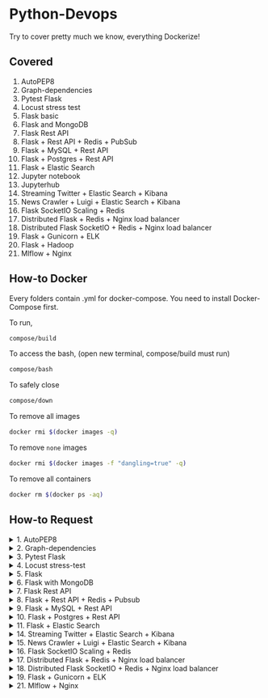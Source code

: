 # Python-Devops
Try to cover pretty much we know, everything Dockerize!

## Covered
1. AutoPEP8
2. Graph-dependencies
3. Pytest Flask
4. Locust stress test
5. Flask basic
6. Flask and MongoDB
7. Flask Rest API
8. Flask + Rest API + Redis + PubSub
9. Flask + MySQL + Rest API
10. Flask + Postgres + Rest API
11. Flask + Elastic Search
12. Jupyter notebook
13. Jupyterhub
14. Streaming Twitter + Elastic Search + Kibana
15. News Crawler + Luigi + Elastic Search + Kibana
16. Flask SocketIO Scaling + Redis
17. Distributed Flask + Redis + Nginx load balancer
18. Distributed Flask SocketIO + Redis + Nginx load balancer
19. Flask + Gunicorn + ELK
20. Flask + Hadoop
21. Mlflow + Nginx

## How-to Docker
Every folders contain .yml for docker-compose. You need to install Docker-Compose first.

To run,
```bash
compose/build
```

To access the bash, (open new terminal, compose/build must run)
```bash
compose/bash
```

To safely close
```bash
compose/down
```

To remove all images
```bash
docker rmi $(docker images -q)
```

To remove `none` images
```bash
docker rmi $(docker images -f "dangling=true" -q)
```

To remove all containers
```bash
docker rm $(docker ps -aq)
```

## How-to Request

<details><summary>1. AutoPEP8</summary>

```bash
cd autopep8
autopep8 --in-place --aggressive --recursive .
```

</details>

<details><summary>2. Graph-dependencies</summary>

```bash
cd graph-dependencies
python3 pyan.py malaya/*.py --colored --annotate --grouped --dot > malaya.dot
dot -Tsvg malaya.dot > malaya.svg
```

![alt text](2.graph-dependencies/malaya.svg)

![alt text](2.graph-dependencies/malaya-graph.png)

</details>

<details><summary>3. Pytest Flask</summary>

```text
pytest_1  | Name                 Stmts   Miss  Cover
pytest_1  | ----------------------------------------
pytest_1  | web/__init__.py         13      2    85%
pytest_1  | web/calculation.py       6      1    83%
pytest_1  | ----------------------------------------
pytest_1  | TOTAL                   19      3    84%
pytest_1  | Coverage HTML written to dir htmlcov
```

Open report/index.html

![alt text](3.pytest-flask/coverage.png)

</details>

<details><summary>4. Locust stress-test</summary>

![alt text](4.Locust-Stresstest/screenshot1.png)

![alt text](4.Locust-Stresstest/screenshot2.png)

</details>

<details><summary>5. Flask</summary>

```text
curl localhost:5000/ -x GET

Hey, we have Flask in a Docker container!
```
```text
curl localhost:5000/members/husein/

husein
```

</details>

<details><summary>6. Flask with MongoDB</summary>

```text
curl localhost:5000/ -X GET

Hey, we have Flask with MongoDB in a Docker container!
```
```text
curl localhost:5000/insert?name=husein -X GET

done inserted husein
```
```text
curl localhost:5000/get?name=husein -X GET

husein
```
```text
curl localhost:5000/get?name=mike -X GET

not found
```

</details>

<details><summary>7. Flask Rest API</summary>

```text
curl localhost:5000 -X GET

{"hello": "world"}
```
```text
curl localhost:5000/todo1 -d "data=take milk" -X PUT
curl localhost:5000/todo1 -X GET

{"todo1": "take milk"}
```

</details>

<details><summary>8. Flask + Rest API + Redis + Pubsub</summary>

```text
curl localhost:5000 -X GET

Hey, we have Flask with Redis in a Docker container!
```

```text
localhost:5000/first-channel -X GET

{"message": "Internal Server Error"}
```

```text
curl localhost:5000/first-channel -d "data=from first channel" -X PUT

"from first channel"

curl localhost:5000/first-channel -X GET

"from first channel"
```

```text
curl localhost:5000/fifth-channel -X GET

{"message": "Internal Server Error"}
```

</details>

<details><summary>9. Flask + MySQL + Rest API</summary>

```text
curl localhost:5000/ -d "username=huseinzol05&first_name=husein&last_name=zolkepli&password=comel" -X PUT

"success {\"password\": \"comel\", \"first_name\": \"husein\", \"last_name\": \"zolkepli\", \"username\": \"huseinzol05\"}"

curl localhost:5000/ -d "username=huseinzol05" -X GET

"[10001, \"huseinzol05\", \"husein\", \"zolkepli\", \"comel\"]"
```

</details>

<details><summary>10. Flask + Postgres + Rest API</summary>

```text
curl localhost:5000/ -d "username=huseinzol05&first_name=husein&last_name=zolkepli&pass=comel" -X PUT

"success {\"pass\": \"comel\", \"first_name\": \"husein\", \"last_name\": \"zolkepli\", \"username\": \"huseinzol05\"}"

curl localhost:5000/ -d "username=huseinzol05" -X GET

"[\"huseinzol05\", \"husein\", \"zolkepli\", \"comel\"]"
```

</details>

<details><summary>11. Flask + Elastic Search</summary>

```text
curl localhost:9200/recipes/_search?q=title:salad -X GET

{"took":62,"timed_out":false,"_shards":{"total":1,"successful":1,"skipped":0,"failed":0},"hits":{"total":10,"max_score":0.054237623,"hits":[{"_index":"recipes","_type":"salads","_id":"LtlzD2UBBv9LAuM_3gMX","_score":0.054237623,"_source":{"ingredients": [{"step": "1/4 cup basil leaves"}, {"step": "4 cups 1/2-inch cubes watermelon"}, {"step": "2 teaspoons lemon juice"}, {"step": "1/4 teaspoon kosher salt"}, {"step": "1/4 teaspoon chili powder"}], "description": "A quick salad of watermelon and basil. The chili powder plays well with the sweetness of the melon.", "submitter": "Chefthompson.com", "title": "Watermelon Basil Salad", "calories": "10"}}
```

</details>

<details><summary>14. Streaming Twitter + Elastic Search + Kibana</summary>

Make sure you inserted related keys in twitter-streaming.py

```python
consumer_key=""
consumer_secret=""

access_token=""
access_token_secret=""
```

![alt text](14.sentiment-twitter-elasticsearch/kibana.png)

</details>

<details><summary>15. News Crawler + Luigi + Elastic Search + Kibana</summary>

Task automation

![alt text](15.luigi-crawler-sentiment-elasticsearch/dependency.png)

localhost:8082

![alt text](15.luigi-crawler-sentiment-elasticsearch/luigi.png)

Kibana

![alt text](15.luigi-crawler-sentiment-elasticsearch/kibana.png)

</details>

<details><summary>16. Flask SocketIO Scaling + Redis</summary>

```python
# gunicorn with eventlet, 400 unique threads, 100 threads per second
stress_test(400,100)

# index 0, total time taken 99.869447 s, average time taken 0.998694 s
# index 100, total time taken 222.226329 s, average time taken 2.222263 s
# index 200, total time taken 271.741829 s, average time taken 2.717418 s
# index 300, total time taken 376.807925 s, average time taken 3.768079 s
```

</details>

<details><summary>17. Distributed Flask + Redis + Nginx load balancer</summary>

```text
Port 80 will load balanced on 2 different servers, 5000 and 5001.

curl http://localhost:5000/ -X GET
Hello World! I have been seen 19 times.

curl http://localhost:5001/ -X GET
Hello World! I have been seen 20 times.

curl http://localhost/ -X GET
Hello World! I have been seen 21 times.
```

</details>

<details><summary>18. Distributed Flask SocketIO + Redis + Nginx load balancer</summary>

```text
Port 80 will load balanced on 2 different servers, 5000 and 5001.

stress_test(get_time_80, 50,10)
index 0, total time taken 1.087309 s, average time taken 0.108731 s
index 10, total time taken 1.203958 s, average time taken 0.120396 s
index 20, total time taken 1.310126 s, average time taken 0.131013 s
index 30, total time taken 1.595863 s, average time taken 0.159586 s
index 40, total time taken 1.548332 s, average time taken 0.154833 s
```

</details>

<details><summary>19. Flask + Gunicorn + ELK</summary>

```html
http://localhost:9200/_cat/indices?v
```

```text
health status index               uuid                   pri rep docs.count docs.deleted store.size pri.store.size
yellow open   logstash-2018.09.30 IL6UjeHTTCKdL8be5hpOUw   5   1          0            0       460b           460b
```

```html
http://localhost:9200/logstash-2018.09.30/_search
```

```text
{"took":147,"timed_out":false,"_shards":{"total":5,"successful":5,"skipped":0,"failed":0},"hits":{"total":4,"max_score":1.0,"hits":[{"_index":"logstash-2018.09.30","_type":"doc","_id":"lUw4KGYBBCQZE1CyH2wT","_score":1.0,"_source":{"@timestamp":"2018-09-30T02:04:18.472Z","host":"localhost","@version":"1","port":36286,"message":"172.22.0.1 - - [30/Sep/2018:02:04:18 +0000] \"GET / HTTP/1.1\" 200 41 \"-\" \"Mozilla/5.0 (Macintosh; Intel Mac OS X 10_13_4) AppleWebKit/537.36 (KHTML, like Gecko) Chrome/68.0.3440.106 Safari/537.36\""}},{"_index":"logstash-2018.09.30","_type":"doc","_id":"k0w4KGYBBCQZE1CyHWyY","_score":1.0,"_source":{"@timestamp":"2018-09-30T02:04:17.203Z","host":"localhost","@version":"1","port":36286,"message":"172.22.0.1 - - [30/Sep/2018:02:04:16 +0000] \"GET / HTTP/1.1\" 200 41 \"-\" \"Mozilla/5.0 (Macintosh; Intel Mac OS X 10_13_4) AppleWebKit/537.36 (KHTML, like Gecko) Chrome/68.0.3440.106 Safari/537.36\""}},{"_index":"logstash-2018.09.30","_type":"doc","_id":"lkw4KGYBBCQZE1CyH2zP","_score":1.0,"_source":{"@timestamp":"2018-09-30T02:04:18.658Z","host":"localhost","@version":"1","port":36286,"message":"172.22.0.1 - - [30/Sep/2018:02:04:18 +0000] \"GET / HTTP/1.1\" 200 41 \"-\" \"Mozilla/5.0 (Macintosh; Intel Mac OS X 10_13_4) AppleWebKit/537.36 (KHTML, like Gecko) Chrome/68.0.3440.106 Safari/537.36\""}},{"_index":"logstash-2018.09.30","_type":"doc","_id":"lEw4KGYBBCQZE1CyHWzg","_score":1.0,"_source":{"@timestamp":"2018-09-30T02:04:18.160Z","host":"localhost","@version":"1","port":36286,"message":"172.22.0.1 - - [30/Sep/2018:02:04:18 +0000] \"GET / HTTP/1.1\" 200 41 \"-\" \"Mozilla/5.0 (Macintosh; Intel Mac OS X 10_13_4) AppleWebKit/537.36 (KHTML, like Gecko) Chrome/68.0.3440.106 Safari/537.36\""}}]}}
```

</details>

<details><summary>21. Mlflow + Nginx</summary>

![alt text](21.mlflow-nginx/mlflow.png)

</details>
